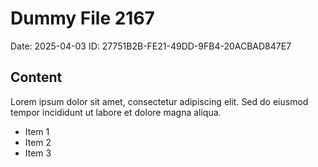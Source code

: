 # Dummy File 2167

Date: 2025-04-03
ID: 27751B2B-FE21-49DD-9FB4-20ACBAD847E7

## Content

Lorem ipsum dolor sit amet, consectetur adipiscing elit.
Sed do eiusmod tempor incididunt ut labore et dolore magna aliqua.

* Item 1
* Item 2
* Item 3
